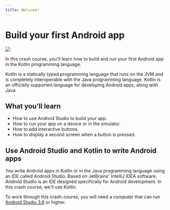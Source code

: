 ```yaml
---
title: Welcome!
---
```


# Build your first Android app

![](https://codelabs.developers.google.com/codelabs/build-your-first-android-app/img/24a081ec057c026e.png)

In this crash course, you'll learn how to build and run your first Android app in the Kotlin programming language.

Kotlin is a statically typed programming language that runs on the JVM and is completely interoperable with the Java programming language. Kotlin is an officially supported language for developing Android apps, along with Java.

## What you'll learn

- How to use Android Studio to build your app.
- How to run your app on a device or in the emulator.
- How to add interactive buttons.
- How to display a second screen when a button is pressed.

## Use Android Studio and Kotlin to write Android apps

You write Android apps in Kotlin or in the Java programming language using an IDE called Android Studio. Based on JetBrains' IntelliJ IDEA software, Android Studio is an IDE designed specifically for Android development. In this crash course, we'll use Kotlin.

To work through this crash-course, you will need a computer that can run [Android Studio 3.6](https://developer.android.com/studio/) or higher.
